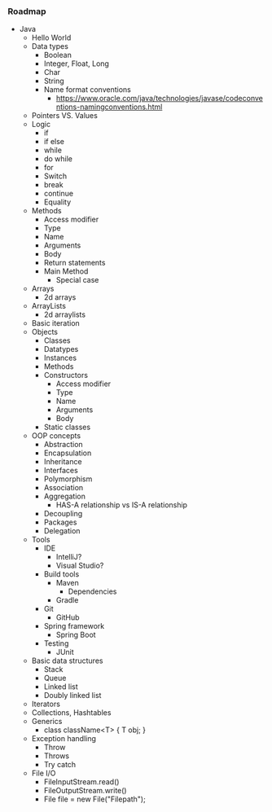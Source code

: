 ### Roadmap

- Java
    - Hello World
    - Data types
        - Boolean
        - Integer, Float, Long
        - Char
        - String
        - Name format conventions
            - https://www.oracle.com/java/technologies/javase/codeconventions-namingconventions.html
    - Pointers VS. Values
    - Logic
        - if
        - if else
        - while
        - do while
        - for
        - Switch
        - break
        - continue
        - Equality
    - Methods
        - Access modifier
        - Type
        - Name
        - Arguments
        - Body
        - Return statements
        - Main Method
            - Special case
    - Arrays
        - 2d arrays
    - ArrayLists
        - 2d arraylists
    - Basic iteration
    - Objects
        - Classes
        - Datatypes
        - Instances
        - Methods
        - Constructors
            - Access modifier
            - Type
            - Name
            - Arguments
            - Body
        - Static classes
    - OOP concepts
        - Abstraction
        - Encapsulation
        - Inheritance
        - Interfaces
        - Polymorphism
        - Association
        - Aggregation
            -  HAS-A relationship vs IS-A relationship
        - Decoupling
        - Packages
        - Delegation
    -  Tools
        - IDE
            - IntelliJ?
            - Visual Studio?
        - Build tools
            - Maven
                - Dependencies
            - Gradle
        - Git
            - GitHub
        - Spring framework
            - Spring Boot
        - Testing
            - JUnit
    - Basic data structures
        - Stack
        - Queue
        - Linked list
        - Doubly linked list
    - Iterators
    - Collections, Hashtables
    - Generics
        - class className\<T\> {
          T obj;
          }
    - Exception handling
        - Throw
        - Throws
        - Try catch
    - File I/O
        - FileInputStream.read()
        - FileOutputStream.write()
        - File file = new File("Filepath");